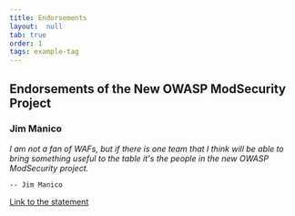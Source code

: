 ```yaml
---
title: Endorsements
layout:  null
tab: true
order: 1
tags: example-tag
---
```


## Endorsements of the New OWASP ModSecurity Project

### Jim Manico

_I am not a fan of WAFs, but if there is one team that I think will be able to bring something useful to the table it's the people in the new OWASP ModSecurity project._

	-- Jim Manico

<a href="https://twitter.com/manicode/status/1747342981160460398">Link to the statement</a>




